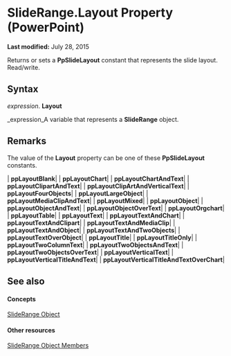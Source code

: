 
# SlideRange.Layout Property (PowerPoint)

 **Last modified:** July 28, 2015

Returns or sets a  **PpSlideLayout** constant that represents the slide layout. Read/write.

## Syntax

 _expression_. **Layout**

 _expression_A variable that represents a  **SlideRange** object.


## Remarks

The value of the  **Layout** property can be one of these **PpSlideLayout** constants.



| **ppLayoutBlank**|
| **ppLayoutChart**|
| **ppLayoutChartAndText**|
| **ppLayoutClipartAndText**|
| **ppLayoutClipArtAndVerticalText**|
| **ppLayoutFourObjects**|
| **ppLayoutLargeObject**|
| **ppLayoutMediaClipAndText**|
| **ppLayoutMixed**|
| **ppLayoutObject**|
| **ppLayoutObjectAndText**|
| **ppLayoutObjectOverText**|
| **ppLayoutOrgchart**|
| **ppLayoutTable**|
| **ppLayoutText**|
| **ppLayoutTextAndChart**|
| **ppLayoutTextAndClipart**|
| **ppLayoutTextAndMediaClip**|
| **ppLayoutTextAndObject**|
| **ppLayoutTextAndTwoObjects**|
| **ppLayoutTextOverObject**|
| **ppLayoutTitle**|
| **ppLayoutTitleOnly**|
| **ppLayoutTwoColumnText**|
| **ppLayoutTwoObjectsAndText**|
| **ppLayoutTwoObjectsOverText**|
| **ppLayoutVerticalText**|
| **ppLayoutVerticalTitleAndText**|
| **ppLayoutVerticalTitleAndTextOverChart**|

## See also


#### Concepts


 [SlideRange Object](440ab59d-744a-209f-bf28-d0acd3a21e1a.md)
#### Other resources


 [SlideRange Object Members](f819c56d-96d5-836d-0d1f-49e505696f34.md)
